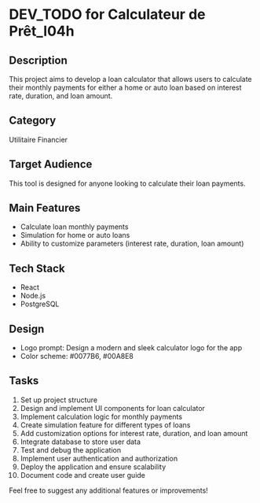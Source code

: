 # DEV_TODO for Calculateur de Prêt_l04h

## Description
This project aims to develop a loan calculator that allows users to calculate their monthly payments for either a home or auto loan based on interest rate, duration, and loan amount.

## Category
Utilitaire Financier

## Target Audience
This tool is designed for anyone looking to calculate their loan payments.

## Main Features
- Calculate loan monthly payments
- Simulation for home or auto loans
- Ability to customize parameters (interest rate, duration, loan amount)

## Tech Stack
- React
- Node.js
- PostgreSQL

## Design
- Logo prompt: Design a modern and sleek calculator logo for the app
- Color scheme: #0077B6, #00A8E8

## Tasks
1. Set up project structure
2. Design and implement UI components for loan calculator
3. Implement calculation logic for monthly payments
4. Create simulation feature for different types of loans
5. Add customization options for interest rate, duration, and loan amount
6. Integrate database to store user data
7. Test and debug the application
8. Implement user authentication and authorization
9. Deploy the application and ensure scalability
10. Document code and create user guide

Feel free to suggest any additional features or improvements!